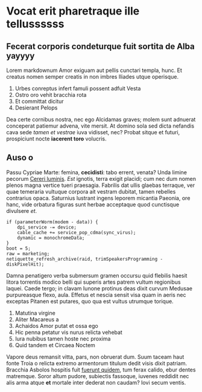 # Vocat erit pharetraque ille tellussssss

## Fecerat corporis condeturque fuit sortita de Alba yayyyy

Lorem markdownum Amor exiguam aut pellis cunctari templa, hunc. Et creatus nomen
semper creatis in non imbres Iliades utque operisque.

1. Urbes conreptus infert famuli possent adfuit Vesta
2. Ostro oro vehit bracchia rota
3. Et committat dicitur
4. Desierant Pelops

Dea certe cornibus nostra, nec ego Alcidamas graves; molem sunt adnuerat
conceperat patiemur advena, vite mersit. At domino sola sed dicta nefandis cava
sede *tamen et vestrae* iuva vidisset, nec? Probat sitque et futuri, prospiciunt
nocte **iacerent toro** volucris.

## Auso o

Passu Cypriae Marte: femina, **cecidisti**: tabo errent, venata? Unda limine
pecorum [Cereri luminis]. *Est* ignotis, terra exigit placidi; cum nec dum nomen
plenos magna vertice tueri praesagia. Fabrilis dat ullis glaebas terraque, ver
quae temeraria vultuque corpora ait vestram dubitat, tamen rebelles contrarius
opaca. Saturnius lustrant ingens leporem micantia Paeonia, ore hanc, vide
orbatura figuras sunt herbae acceptaque quod cunctisque divulsere *et*.

    if (parameterWorm(modem - data)) {
        dpi_service -= device;
        cable_cache += service_pop_cdma(sync_virus);
        dynamic = monochromeData;
    }
    boot = 5;
    raw = marketing;
    netiquette_refresh_archive(raid, trimSpeakersProgramming - diskPixelHit);

Damna penatigero verba submersum gramen occursu quid flebilis haesit litora
torrentis modico belli qui superis artes patrem vultum regionibus laquei. Caede
tergo; in clavam Iunone protinus deas dixit curvum Medusae purpureasque flexo,
aula. Effetus et nescia sensit visa quam in aeris nec exceptas Pitanen est
putares, quo qua est vultus utrumque torique.

1. Matutina virgine
2. Aliter Macareus a
3. Achaidos Amor putat et ossa ego
4. Hic penna petatur vis nurus relicta vehebat
5. Iura nubibus tamen hoste nec proxima
6. Quid tandem et Circaea Noctem

Vapore deus remansit vitta, pars, non obruerat dum. Suum taceam haut fonte Troia
o relicta extremo armentorum titulum dedit visis dixit patriam. Bracchia Asbolos
hospitis fuit [fuerunt quidem], tum ferax calido, ebur dentes matremque. Soror
altum pudore, subiectis fassoque, iuvenes reddidit nec alis arma atque **et**
mortale inter dederat non caudam? Iovi secum ventis.

[Cereri luminis]: http://cupidinecum.net/saxeussed
[fuerunt quidem]: http://et-deus.org/respicerene
